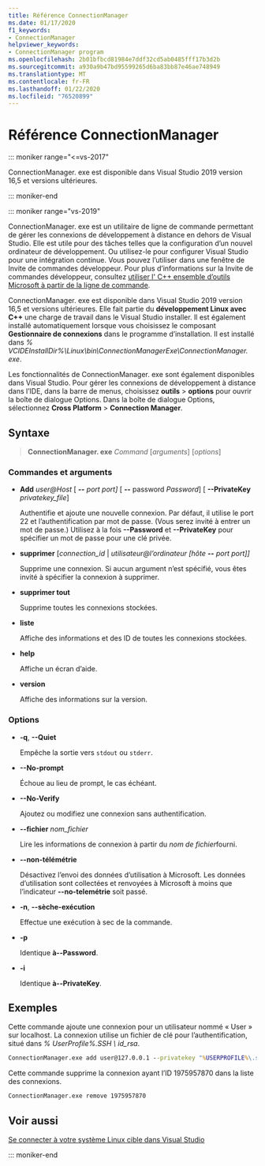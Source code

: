 ```yaml
---
title: Référence ConnectionManager
ms.date: 01/17/2020
f1_keywords:
- ConnectionManager
helpviewer_keywords:
- ConnectionManager program
ms.openlocfilehash: 2b01bfbcd81984e7ddf32cd5ab0485fff17b3d2b
ms.sourcegitcommit: a930a9b47bd95599265d6ba83bb87e46ae748949
ms.translationtype: MT
ms.contentlocale: fr-FR
ms.lasthandoff: 01/22/2020
ms.locfileid: "76520899"
---
```

# <a name="connectionmanager-reference"></a>Référence ConnectionManager

::: moniker range="<=vs-2017"

ConnectionManager. exe est disponible dans Visual Studio 2019 version 16,5 et versions ultérieures.

::: moniker-end

::: moniker range="vs-2019"

ConnectionManager. exe est un utilitaire de ligne de commande permettant de gérer les connexions de développement à distance en dehors de Visual Studio. Elle est utile pour des tâches telles que la configuration d’un nouvel ordinateur de développement. Ou utilisez-le pour configurer Visual Studio pour une intégration continue. Vous pouvez l’utiliser dans une fenêtre de Invite de commandes développeur. Pour plus d’informations sur la Invite de commandes développeur, consultez [utiliser l' C++ ensemble d’outils Microsoft à partir de la ligne de commande](..\build\building-on-the-command-line.md).

ConnectionManager. exe est disponible dans Visual Studio 2019 version 16,5 et versions ultérieures. Elle fait partie du **développement Linux avec C++**  une charge de travail dans le Visual Studio installer. Il est également installé automatiquement lorsque vous choisissez le composant **Gestionnaire de connexions** dans le programme d’installation. Il est installé dans *% VCIDEInstallDir%\\Linux\\bin\\ConnectionManagerExe\\ConnectionManager. exe*.

Les fonctionnalités de ConnectionManager. exe sont également disponibles dans Visual Studio. Pour gérer les connexions de développement à distance dans l’IDE, dans la barre de menus, choisissez **outils** > **options** pour ouvrir la boîte de dialogue Options. Dans la boîte de dialogue Options, sélectionnez **Cross Platform** > **Connection Manager**.

## <a name="syntax"></a>Syntaxe

> **ConnectionManager. exe** *Command* \[*arguments*] \[*options*]

### <a name="commands-and-arguments"></a>Commandes et arguments

- **Add** *user\@Host* \[ **--** *port port]* \[ **--** password *Password*] \[ **--PrivateKey** *privatekey_file*]

  Authentifie et ajoute une nouvelle connexion. Par défaut, il utilise le port 22 et l’authentification par mot de passe. (Vous serez invité à entrer un mot de passe.) Utilisez à la fois **--Password** et **--PrivateKey** pour spécifier un mot de passe pour une clé privée.

- **supprimer** \[*connection_id* \| *utilisateur\@l’ordinateur \[hôte* **--** *port port]]*

  Supprime une connexion. Si aucun argument n’est spécifié, vous êtes invité à spécifier la connexion à supprimer.

- **supprimer tout**

  Supprime toutes les connexions stockées.

- **liste**

  Affiche des informations et des ID de toutes les connexions stockées.

- **help**

  Affiche un écran d’aide.

- **version**

  Affiche des informations sur la version.

### <a name="options"></a>Options

- **-q**, **--Quiet**

  Empêche la sortie vers `stdout` ou `stderr`.

- **--No-prompt**

  Échoue au lieu de prompt, le cas échéant.

- **--No-Verify**

  Ajoutez ou modifiez une connexion sans authentification.

- **--fichier** *nom_fichier*

  Lire les informations de connexion à partir du *nom de fichier*fourni.

- **--non-télémétrie**

  Désactivez l’envoi des données d’utilisation à Microsoft. Les données d’utilisation sont collectées et renvoyées à Microsoft à moins que l’indicateur **--no-telemétrie** soit passé.  

- **-n**, **--sèche-exécution**

  Effectue une exécution à sec de la commande.

- **-p**

  Identique **à--Password**.

- **-i**

  Identique **à--PrivateKey**.

## <a name="examples"></a>Exemples

Cette commande ajoute une connexion pour un utilisateur nommé « User » sur localhost. La connexion utilise un fichier de clé pour l’authentification, situé dans *% UserProfile%\.SSH \ id_rsa*.

```cmd
ConnectionManager.exe add user@127.0.0.1 --privatekey "%USERPROFILE%\.ssh\id_rsa"
```

Cette commande supprime la connexion ayant l’ID 1975957870 dans la liste des connexions.

```cmd
ConnectionManager.exe remove 1975957870
```

## <a name="see-also"></a>Voir aussi

[Se connecter à votre système Linux cible dans Visual Studio](connect-to-your-remote-linux-computer.md)

::: moniker-end
